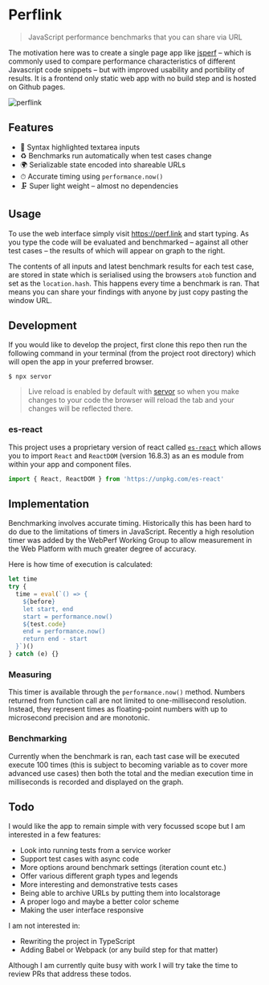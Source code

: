 # Perflink

> JavaScript performance benchmarks that you can share via URL

The motivation here was to create a single page app like [jsperf](https://jsperf.com) – which is commonly used to compare performance characteristics of different Javascript code snippets – but with improved usability and portibility of results. It is a frontend only static web app with no build step and is hosted on Github pages.

![perflink](https://user-images.githubusercontent.com/1457604/55242563-6c959f00-5235-11e9-8cb5-f1f140781f3b.gif)

## Features

- 🎨 Syntax highlighted textarea inputs
- ♻️ Benchmarks run automatically when test cases change
- 🌍 Serializable state encoded into shareable URLs
- ⏱ Accurate timing using `performance.now()`
- 🗜 Super light weight – almost no dependencies

## Usage

To use the web interface simply visit https://perf.link and start typing. As you type the code will be evaluated and benchmarked – against all other test cases – the results of which will appear on graph to the right.

The contents of all inputs and latest benchmark results for each test case, are stored in state which is serialised using the browsers `atob` function and set as the `location.hash`. This happens every time a benchmark is ran. That means you can share your findings with anyone by just copy pasting the window URL.

## Development

If you would like to develop the project, first clone this repo then run the following command in your terminal (from the project root directory) which will open the app in your preferred browser.

```
$ npx servor
```

> Live reload is enabled by default with [servor](https://github.com/lukejacksonn/servor) so when you make changes to your code the browser will reload the tab and your changes will be reflected there.

### es-react

This project uses a proprietary version of react called [`es-react`](https://github.com/lukejacksonn/es-react) which allows you to import `React` and `ReactDOM` (version 16.8.3) as an es module from within your app and component files.

```js
import { React, ReactDOM } from 'https://unpkg.com/es-react'
```

## Implementation

Benchmarking involves accurate timing. Historically this has been hard to do due to the limitations of timers in JavaScript. Recently a high resolution timer was added by the WebPerf Working Group to allow measurement in the Web Platform with much greater degree of accuracy.

Here is how time of execution is calculated:

```js
let time
try {
  time = eval(`() => {
    ${before}
    let start, end
    start = performance.now()
    ${test.code}
    end = performance.now()
    return end - start
  }`)()
} catch (e) {}
```

### Measuring

This timer is available through the `performance.now()` method. Numbers returned from function call are not limited to one-millisecond resolution. Instead, they represent times as floating-point numbers with up to microsecond precision and are monotonic.

### Benchmarking

Currently when the benchmark is ran, each tast case will be executed execute 100 times (this is subject to becoming variable as to cover more advanced use cases) then both the total and the median execution time in milliseconds is recorded and displayed on the graph.

## Todo

I would like the app to remain simple with very focussed scope but I am interested in a few features:

- Look into running tests from a service worker
- Support test cases with async code
- More options around benchmark settings (iteration count etc.)
- Offer various different graph types and legends
- More interesting and demonstrative tests cases
- Being able to archive URLs by putting them into localstorage
- A proper logo and maybe a better color scheme
- Making the user interface responsive

I am not interested in:

- Rewriting the project in TypeScript
- Adding Babel or Webpack (or any build step for that matter)

Although I am currently quite busy with work I will try take the time to review PRs that address these todos.
